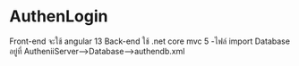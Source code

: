 # AuthenLogin
 Front-end จะใช้ angular 13 
 Back-end ใช้ .net core mvc 5 
 -ไฟล์ import Database อยู่ที่ AutheniiServer-->Database-->authendb.xml
